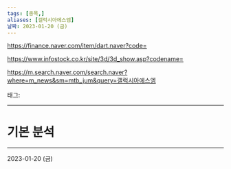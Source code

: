 ```yaml
---
tags: [종목,]
aliases: [갤럭시아에스엠]
날짜: 2023-01-20 (금)
---
```


https://finance.naver.com/item/dart.naver?code=

https://www.infostock.co.kr/site/3d/3d_show.asp?codename=

https://m.search.naver.com/search.naver?where=m_news&sm=mtb_jum&query=갤럭시아에스엠

태그: 
___

# 기본 분석


___

2023-01-20 (금)
